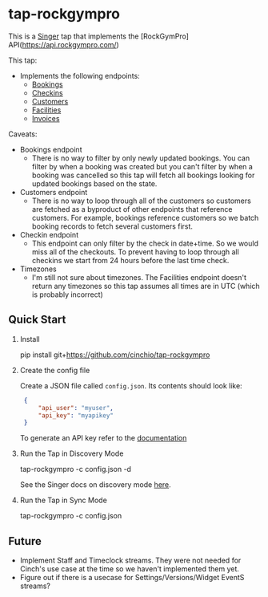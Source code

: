 # tap-rockgympro

This is a [Singer](https://singer.io) tap that implements the [RockGymPro] API(https://api.rockgympro.com/)

This tap:
- Implements the following endpoints:
    - [Bookings](https://api.rockgympro.com/#/Bookings)
    - [Checkins](https://api.rockgympro.com/#/Checkins)
    - [Customers](https://api.rockgympro.com/#/Customers)
    - [Facilities](https://api.rockgympro.com/#/Facilities)
    - [Invoices](https://api.rockgympro.com/#/Invoices)

Caveats:
- Bookings endpoint
    - There is no way to filter by only newly updated bookings.  You can filter by when a booking was created but you can't filter by when
    a booking was cancelled so this tap will fetch all bookings looking for updated bookings based on the state.
- Customers endpoint
    - There is no way to loop through all of the customers so customers are fetched as a byproduct of other endpoints that reference customers.
    For example, bookings reference customers so we batch booking records to fetch several customers first.
- Checkin endpoint
    - This endpoint can only filter by the check in date+time. So we would miss all of the checkouts.  To prevent having to loop through all checkins
    we start from 24 hours before the last time check.
- Timezones
    - I'm still not sure about timezones.  The Facilities endpoint doesn't return any timezones so this tap assumes all times are in UTC (which is probably incorrect)


## Quick Start

1. Install

    pip install git+https://github.com/cinchio/tap-rockgympro

2. Create the config file

   Create a JSON file called `config.json`. Its contents should look like:

   ```json
    {
        "api_user": "myuser",
        "api_key": "myapikey"
    }
    ```

   To generate an API key refer to the [documentation](https://support.rockgympro.com/hc/en-us/articles/360056602652-Generate-API-Key-for-RGP-Cloud)

4. Run the Tap in Discovery Mode

    tap-rockgympro -c config.json -d

   See the Singer docs on discovery mode
   [here](https://github.com/singer-io/getting-started/blob/master/docs/DISCOVERY_MODE.md#discovery-mode).

5. Run the Tap in Sync Mode

    tap-rockgympro -c config.json


## Future

- Implement Staff and Timeclock streams.  They were not needed for Cinch's use case at the time so we haven't implemented them yet.
- Figure out if there is a usecase for Settings/Versions/Widget EventS streams?
